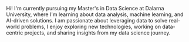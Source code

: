 Hi! 
I'm currently pursuing my Master's in Data Science at Dalarna University, where I'm learning about data analysis, machine learning, and AI-driven solutions. 
I am passionate about leveraging data to solve real-world problems, I enjoy exploring new technologies, working on data-centric projects, and sharing insights from my data science journey.

